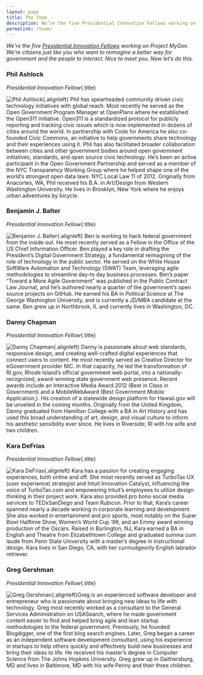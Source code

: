 ```yaml
---
layout: page
title: The Team
description: We’re the five Presidential Innovation Fellows working on Project MyGov. We’re citizens just like you who want to reimagine a better way for government and the people to interact.
permalink: /team/
---
```


*We're the five [Presidential Innovation Fellows](http://www.whitehouse.gov/innovationfellows) working on Project MyGov. We’re citizens just like you who want to reimagine a better way for government and the people to interact. Nice to meet you. Now let’s do this.*

### Phil Ashlock
*Presidential Innovation Fellow*{.title}

![Phil Ashlock](https://secure.gravatar.com/avatar/77b180b00fd028adcf199ec87b8b23e5.png?s=150){.alignleft}
Phil has spearheaded community driven civic technology initiatives with global reach. Most recently he served as the Open Government Program Manager at OpenPlans where he established the Open311 initiative. Open311 is a standardized protocol for publicly reporting and tracking civic issues which is now implemented in dozens of cities around the world. In partnership with Code for America he also co-founded Civic Commons, an initiative to help governments share technology and their experiences using it. Phil has also facilitated broader collaboration between cities and other government bodies around open government initiatives, standards, and open source civic technology. He’s been an active participant in the Open Government Partnership and served as a member of the NYC Transparency Working Group where he helped shape one of the world’s strongest open data laws: NYC Local Law 11 of 2012. Originally from Anacortes, WA, Phil received his B.A. in Art/Design from Western Washington University. He lives in Brooklyn, New York where he enjoys urban adventures by bicycle.

### Benjamin J. Balter
*Presidential Innovation Fellow*{.title}

![Benjamin J. Balter](https://secure.gravatar.com/avatar/ea353bd28baa1aefaefae736a19fcf2a.png?s=150){.alignleft}
Ben is working to hack federal government from the inside out. He most recently served as a Fellow in the Office of the US Chief Information Officer. Ben played a key role in drafting the President’s Digital Government Strategy, a fundamental reimagining of the role of technology in the public sector. He served on the White House SoftWare Automation and Technology (SWAT) Team, leveraging agile methodologies to streamline day-to day business processes. Ben’s paper “Toward a More Agile Government” was published in the Public Contract Law Journal, and he’s authored nearly a quarter of the government’s open source projects on GitHub. He earned his BA in Political Science at The George Washington University, and is currently a JD/MBA candidate at the same. Ben grew up in Northbrook, IL and currently lives in Washington, DC.

### Danny Chapman
*Presidential Innovation Fellow*{.title}

![Danny Chapman](https://secure.gravatar.com/avatar/d2fe8b02cd8478a712f2ca5b4bd543e5.png?s=150){.alignleft}
Danny is passionate about web standards, responsive design, and creating well-crafted digital experiences that connect users to content. He most recently served as Creative Director for eGovernment provider NIC. In that capacity, he led the transformation of RI.gov, Rhode Island’s official government web portal, into a nationally-recognized, award-winning state government web presence. Recent awards include an Interactive Media Award 2012 (Best in Class in Government) and a MobileWebAward (Best Government Mobile Application,). His creation of a statewide design platform for Hawaii.gov will be unveiled in the coming months. Originally from the United Kingdom, Danny graduated from Hamilton College with a BA in Art History and has used this broad understanding of art, design, and visual culture to inform his aesthetic sensibility ever since. He lives in Riverside, RI with his wife and two children.

### Kara DeFrias
*Presidential Innovation Fellow*{.title}

![Kara DeFrias](https://secure.gravatar.com/avatar/d354c04798f6f0089bda3929c1c4157e.png?s=150){.alignleft}
Kara has a passion for creating engaging experiences, both online and off. She most recently served as TurboTax UX (user experience) strategist and Intuit Innovation Catalyst, influencing the voice of TurboTax.com and empowering Intuit’s employees to utilize design thinking in their project work. Kara also provided pro bono social media services to TEDxSanDiego and Team Rubicon. Prior to that, Kara’s career spanned nearly a decade working in corporate learning and development. She also worked in entertainment and pro sports, most notably on the Super Bowl Halftime Show, Women’s World Cup ‘99, and an Emmy award winning production of the Oscars. Raised in Burlington, NJ, Kara earned a BA in English and Theatre from Elizabethtown College and graduated summa cum laude from Penn State University with a master’s degree in instructional design. Kara lives in San Diego, CA, with her curmudgeonly English labrador retriever.

### Greg Gershman 
*Presidential Innovation Fellow*{.title}

![Greg Gershman](https://secure.gravatar.com/avatar/6ab1a1664a7beaf29ab72da9752f4fa6?s=150){.alignleft}Greg is an experienced software developer and entrepreneur who is passionate about bringing new ideas to life with technology.  Greg most recently worked as a consultant to the General Services Administration on USASearch, where he made government content easier to find and helped bring agile and lean startup methodologies to the federal government.  Previously, he founded Blogdigger, one of the first blog search engines.  Later, Greg began a career as an independent software development consultant, using his experience in startups to help others quickly and effectively build new businesses and bring their ideas to life.  He received his master’s degree in Computer Science from The Johns Hopkins University.  Greg grew up in Gaithersburg, MD and lives in Baltimore, MD with his wife Penny and their three children.